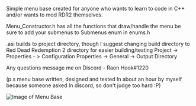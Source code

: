 Simple menu base created for anyone who wants to learn to code in C++ and/or wants to mod RDR2 themselves.

Menu_Constructor.h has all the functions that draw/handle the menu
be sure to add your submenus to Submenus enum in enums.h

.asi builds to project directory, though I suggest changing build directory to Red Dead Redemption 2 directory for easier building/testing
Project -> Properties - > Configuration Properties -> General -> Output Directory

Any questions message me on Discord - Raon Hook#1220

(p.s menu base written, designed and tested In about an hour by myself because someone asked In discord, so don't judge too hard :P)

![Image of Menu Base](https://i.imgur.com/QXCsMcS.png)
